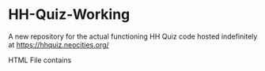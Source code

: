 # HH-Quiz-Working
A new repository for the actual functioning HH Quiz code
hosted indefinitely at https://hhquiz.neocities.org/

HTML File contains <style> tags instead of .CSS file

HTML File contains the raw Python code inside <pyscript>

